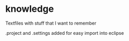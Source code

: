 # knowledge
Textfiles with stuff that I want to remember

.project and .settings added for easy import into eclipse
